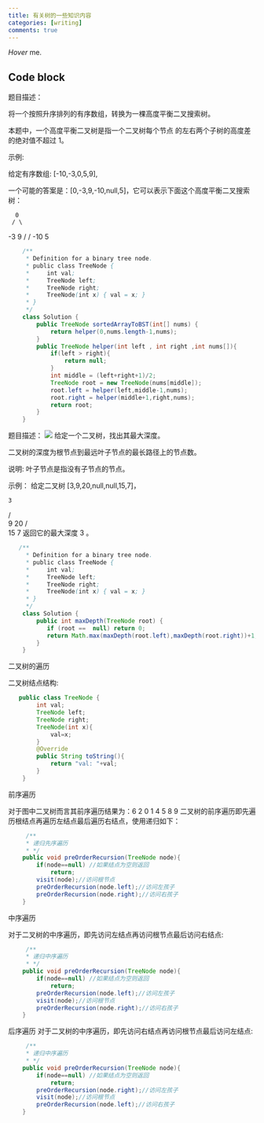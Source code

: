 ```yaml
---
title: 有关树的一些知识内容
categories: [writing]
comments: true
---
```


<dfn info="You can add extra information">Hover</dfn> me.


## Code block
题目描述：

将一个按照升序排列的有序数组，转换为一棵高度平衡二叉搜索树。

本题中，一个高度平衡二叉树是指一个二叉树每个节点 的左右两个子树的高度差的绝对值不超过 1。

示例:

给定有序数组: [-10,-3,0,5,9],

一个可能的答案是：[0,-3,9,-10,null,5]，它可以表示下面这个高度平衡二叉搜索树：

      0
     / \
   -3   9
   /   /
 -10  5


```java
    /**
     * Definition for a binary tree node.
     * public class TreeNode {
     *     int val;
     *     TreeNode left;
     *     TreeNode right;
     *     TreeNode(int x) { val = x; }
     * }
     */
    class Solution {
        public TreeNode sortedArrayToBST(int[] nums) {
            return helper(0,nums.length-1,nums);
        }
        public TreeNode helper(int left , int right ,int nums[]){
            if(left > right){
                return null;
            }
            int middle = (left+right+1)/2;
            TreeNode root = new TreeNode(nums[middle]);
            root.left = helper(left,middle-1,nums);
            root.right = helper(middle+1,right,nums);
            return root;
        }
    }
```

题目描述：
<img src="https://github.com/yeoways/yeoways.github.io/blob/master/assets/img/%E6%A0%91.png?raw=true">
给定一个二叉树，找出其最大深度。

二叉树的深度为根节点到最远叶子节点的最长路径上的节点数。

说明: 叶子节点是指没有子节点的节点。

示例：
给定二叉树 [3,9,20,null,null,15,7]，

    3
   / \
  9  20
    /  \
   15   7
返回它的最大深度 3 。

```java
   /**
     * Definition for a binary tree node.
     * public class TreeNode {
     *     int val;
     *     TreeNode left;
     *     TreeNode right;
     *     TreeNode(int x) { val = x; }
     * }
     */
    class Solution {
        public int maxDepth(TreeNode root) {
           if (root ==  null) return 0;
           return Math.max(maxDepth(root.left),maxDepth(root.right))+1;
        }
    }
```



二叉树的遍历

二叉树结点结构:
```java
   public class TreeNode {
        int val;
        TreeNode left;
        TreeNode right;
        TreeNode(int x){
            val=x;
        }
        @Override
        public String toString(){
            return "val: "+val;
        }
    }
```

前序遍历

对于图中二叉树而言其前序遍历结果为：6 2 0 1 4 5 8 9
二叉树的前序遍历即先遍历根结点再遍历左结点最后遍历右结点，使用递归如下：
```java
     /**
     * 递归先序遍历
     * */
    public void preOrderRecursion(TreeNode node){
        if(node==null) //如果结点为空则返回
            return;
        visit(node);//访问根节点
        preOrderRecursion(node.left);//访问左孩子
        preOrderRecursion(node.right);//访问右孩子
    }
```


中序遍历

对于二叉树的中序遍历，即先访问左结点再访问根节点最后访问右结点:
```java
     /**
     * 递归中序遍历
     * */
    public void preOrderRecursion(TreeNode node){
        if(node==null) //如果结点为空则返回
            return;
        preOrderRecursion(node.left);//访问左孩子
        visit(node);//访问根节点
        preOrderRecursion(node.right);//访问右孩子
    }
```


后序遍历
对于二叉树的中序遍历，即先访问右结点再访问根节点最后访问左结点:
```java
     /**
     * 递归中序遍历
     * */
    public void preOrderRecursion(TreeNode node){
        if(node==null) //如果结点为空则返回
            return;
        preOrderRecursion(node.right);//访问左孩子
        visit(node);//访问根节点
        preOrderRecursion(node.left);//访问右孩子
    }
```
